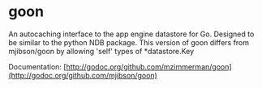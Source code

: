 # goon

An autocaching interface to the app engine datastore for Go. Designed to be similar to the python NDB package.  This version of goon differs from mjibson/goon by allowing 'self' types of *datastore.Key

Documentation: [http://godoc.org/github.com/mzimmerman/goon](http://godoc.org/github.com/mjibson/goon)
